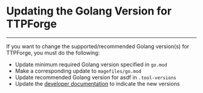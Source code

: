 # Updating the Golang Version for TTPForge

---

If you want to change the supported/recommended Golang version(s) for TTPForge,
you must do the following:

* Update minimum required Golang version specified in `go.mod`
* Make a corresponding update to `magefiles/go.mod`
* Update recommended Golang version for asdf in `.tool-versions`
* Update the [developer documentation](README.md) to indicate the new versions